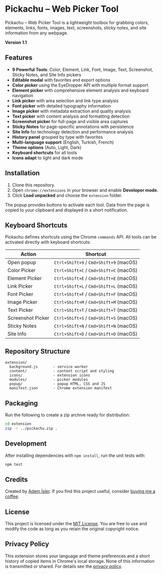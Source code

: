 # Pickachu – Web Picker Tool

Pickachu – Web Picker Tool is a lightweight toolbox for grabbing colors, elements, links, fonts, images, text, screenshots, sticky notes, and site information from any webpage.

**Version 1.1**

## Features
- **9 Powerful Tools**: Color, Element, Link, Font, Image, Text, Screenshot, Sticky Notes, and Site Info pickers
- **Editable modal** with favorites and export options
- **Color picker** using the EyeDropper API with multiple format support
- **Element picker** with comprehensive element analysis and keyboard navigation
- **Link picker** with area selection and link type analysis
- **Font picker** with detailed typography information
- **Image picker** with metadata extraction and quality analysis
- **Text picker** with content analysis and formatting detection
- **Screenshot picker** for full-page and visible area captures
- **Sticky Notes** for page-specific annotations with persistence
- **Site Info** for technology detection and performance analysis
- **History panel** grouped by type with favorites
- **Multi-language support** (English, Turkish, French)
- **Theme options** (Auto, Light, Dark)
- **Keyboard shortcuts** for all tools
- **Icons adapt** to light and dark mode

## Installation
1. Clone this repository.
2. Open `chrome://extensions` in your browser and enable **Developer mode**.
3. Click **Load unpacked** and choose the `extension` folder.

The popup provides buttons to activate each tool. Data from the page is copied to your
clipboard and displayed in a short notification.

## Keyboard Shortcuts
Pickachu defines shortcuts using the Chrome `commands` API. All tools can be activated directly with keyboard shortcuts:

| Action | Shortcut |
| ------ | -------- |
| Open popup | `Ctrl+Shift+9` / `Cmd+Shift+9` (macOS) |
| Color Picker | `Ctrl+Shift+C` / `Cmd+Shift+C` (macOS) |
| Element Picker | `Ctrl+Shift+E` / `Cmd+Shift+E` (macOS) |
| Link Picker | `Ctrl+Shift+L` / `Cmd+Shift+L` (macOS) |
| Font Picker | `Ctrl+Shift+F` / `Cmd+Shift+F` (macOS) |
| Image Picker | `Ctrl+Shift+M` / `Cmd+Shift+M` (macOS) |
| Text Picker | `Ctrl+Shift+T` / `Cmd+Shift+T` (macOS) |
| Screenshot Picker | `Ctrl+Shift+S` / `Cmd+Shift+S` (macOS) |
| Sticky Notes | `Ctrl+Shift+N` / `Cmd+Shift+N` (macOS) |
| Site Info | `Ctrl+Shift+D` / `Cmd+Shift+D` (macOS) |

## Repository Structure
```
extension/
  background.js       - service worker
  content/            - content script and styling
  icons/              - extension icons
  modules/            - picker modules
  popup/              - popup HTML, CSS and JS
  manifest.json       - Chrome extension manifest
```

## Packaging
Run the following to create a zip archive ready for distribution:
```bash
cd extension
zip -r ../pickachu.zip .
```

## Development
After installing dependencies with `npm install`, run the unit tests with:
```bash
npm test
```

## Credits
Created by [Adem İsler](https://ademisler.com/). If you find this project useful,
consider [buying me a coffee](https://buymeacoffee.com/ademisler).


## License

This project is licensed under the [MIT License](LICENSE). You are free to use and modify the code as long as you retain the original copyright notice.

## Privacy Policy

This extension stores your language and theme preferences and a short history of copied items in Chrome's local storage. None of this information is transmitted or shared. For details see the [privacy policy](PRIVACY_POLICY.md).
